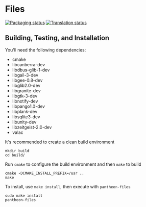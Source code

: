 # Files
[![Packaging status](https://repology.org/badge/tiny-repos/pantheon-files.svg)](https://repology.org/metapackage/pantheon-files)
[![Translation status](https://l10n.elementary.io/widgets/files/-/svg-badge.svg)](https://l10n.elementary.io/projects/files/?utm_source=widget)

## Building, Testing, and Installation

You'll need the following dependencies:
* cmake
* libcanberra-dev
* libdbus-glib-1-dev
* libgail-3-dev
* libgee-0.8-dev
* libglib2.0-dev
* libgranite-dev
* libgtk-3-dev
* libnotify-dev
* libpango1.0-dev
* libplank-dev
* libsqlite3-dev
* libunity-dev
* libzeitgeist-2.0-dev
* valac

It's recommended to create a clean build environment

    mkdir build
    cd build/

Run `cmake` to configure the build environment and then `make` to build

    cmake -DCMAKE_INSTALL_PREFIX=/usr ..
    make

To install, use `make install`, then execute with `pantheon-files`

    sudo make install
    pantheon-files
